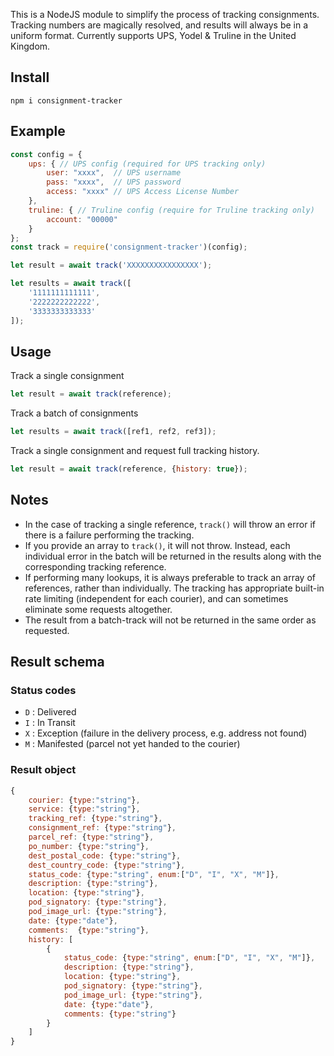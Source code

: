 This is a NodeJS module to simplify the process of tracking consignments. Tracking numbers are magically resolved, and results will always be in a uniform format. Currently supports UPS, Yodel & Truline in the United Kingdom.

## Install

`npm i consignment-tracker`

## Example

```js
const config = {
    ups: { // UPS config (required for UPS tracking only)
        user: "xxxx",  // UPS username
        pass: "xxxx",  // UPS password
        access: "xxxx" // UPS Access License Number
    },
    truline: { // Truline config (require for Truline tracking only)
        account: "00000"
    }
};
const track = require('consignment-tracker')(config);

let result = await track('XXXXXXXXXXXXXXXX');

let results = await track([
    '1111111111111',
    '2222222222222',
    '3333333333333'
]);
```

## Usage

Track a single consignment
```js
let result = await track(reference);
```

Track a batch of consignments
```js
let results = await track([ref1, ref2, ref3]);
```

Track a single consignment and request full tracking history.
```js
let result = await track(reference, {history: true});
```

## Notes

- In the case of tracking a single reference, `track()` will throw an error if there is a failure performing the tracking.
- If you provide an array to `track()`, it will not throw.  Instead, each individual error in the batch will be returned in the results along with the corresponding tracking reference.
- If performing many lookups, it is always preferable to track an array of references, rather than individually. The tracking has appropriate built-in rate limiting (independent for each courier), and can sometimes eliminate some requests altogether.
- The result from a batch-track will not be returned in the same order as requested.

## Result schema

### Status codes

- `D` : Delivered
- `I` : In Transit
- `X` : Exception (failure in the delivery process, e.g. address not found)
- `M` : Manifested (parcel not yet handed to the courier)

### Result object

```js
{
	courier: {type:"string"},
	service: {type:"string"},
	tracking_ref: {type:"string"},
	consignment_ref: {type:"string"},
	parcel_ref: {type:"string"},
	po_number: {type:"string"},
	dest_postal_code: {type:"string"},
	dest_country_code: {type:"string"},
	status_code: {type:"string", enum:["D", "I", "X", "M"]},
	description: {type:"string"},
	location: {type:"string"},
	pod_signatory: {type:"string"},
	pod_image_url: {type:"string"},
	date: {type:"date"},
	comments:  {type:"string"},
	history: [
		{
			status_code: {type:"string", enum:["D", "I", "X", "M"]},
			description: {type:"string"},
			location: {type:"string"},
			pod_signatory: {type:"string"},
			pod_image_url: {type:"string"},
			date: {type:"date"},
			comments: {type:"string"}
		}
	]
}
```
